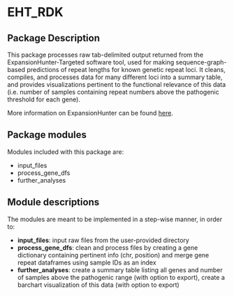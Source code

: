 
# EHT_RDK
## Package Description
This package processes raw tab-delimited output returned from the ExpansionHunter-Targeted software tool, used for making sequence-graph-based predictions of repeat lengths for known genetic repeat loci. It cleans, compiles, and processes data for many different loci into a summary table, and provides visualizations pertinent to the functional relevance of this data (i.e. number of samples containing repeat numbers above the pathogenic threshold for each gene). <br>

More information on ExpansionHunter can be found [here](https://academic.oup.com/bioinformatics/article/35/22/4754/5499079). 
<br>
## Package modules
Modules included with this package are:
- input_files
- process_gene_dfs
- further_analyses <br>

## Module descriptions
The modules are meant to be implemented in a step-wise manner, in order to:
- **input_files**: input raw files from the user-provided directory
- **process_gene_dfs**: clean and process files by creating a gene dictionary containing pertinent info (chr, position) and merge gene repeat dataframes using sample IDs as an index
- **further_analyses**: create a summary table listing all genes and number of samples above the pathogenic range (with option to export), create a barchart visualization of this data (with option to export)

